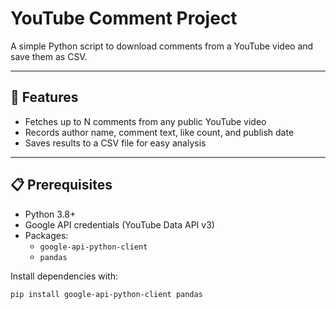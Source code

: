 # YouTube Comment Project

A simple Python script to download comments from a YouTube video and save them as CSV.

---

## 🚀 Features
- Fetches up to N comments from any public YouTube video  
- Records author name, comment text, like count, and publish date  
- Saves results to a CSV file for easy analysis  

---

## 📋 Prerequisites
- Python 3.8+  
- Google API credentials (YouTube Data API v3)  
- Packages:
  - `google-api-python-client`
  - `pandas`

Install dependencies with:
```bash
pip install google-api-python-client pandas


